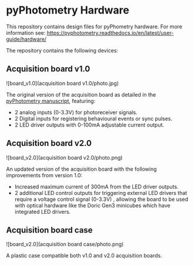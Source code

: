 # pyPhotometry Hardware

This repository contains design files for pyPhometry hardware.  For more information see: https://pyphotometry.readthedocs.io/en/latest/user-guide/hardware/

The repository contains the following devices:

## Acquisition board v1.0

![board_v1.0](acquisition board v1.0/photo.jpg)

The original version of the acquisition board as detailed in the [pyPhotometry manuscript](https://www.nature.com/articles/s41598-019-39724-y), featuring:

-  2 analog inputs (0-3.3V) for photoreceiver signals.
- 2 Digital inputs for registering behavioural events or sync pulses.
- 2 LED driver outputs with 0-100mA adjustable current output.

## Acquisition board v2.0

![board_v2.0](acquisition board v2.0/photo.png)

An updated version of the acquisition board with the following improvements from version 1.0:

- Increased maximum current of 300mA from the LED driver outputs.
- 2 additional LED control outputs for triggering external LED drivers that require a voltage control signal (0-3.3V) , allowing the board to be used with optical hardware like the Doric Gen3 minicubes which have integrated LED drivers.

## Acquisition board case

![board_v2.0](acquisition board case/photo.png)

A plastic case compatible both v1.0 and v2.0 acquisition boards.